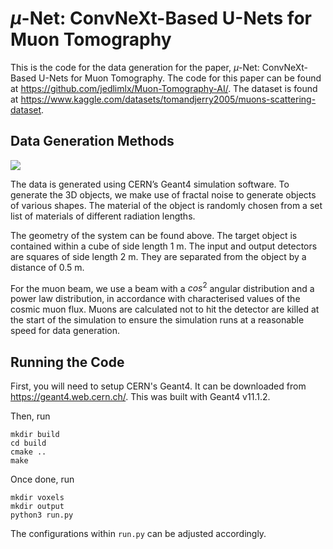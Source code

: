 # $\mu$-Net: ConvNeXt-Based U-Nets for Muon Tomography

This is the code for the data generation for the paper, $\mu$-Net: ConvNeXt-Based U-Nets for Muon Tomography. 
The code for this paper can be found at https://github.com/jedlimlx/Muon-Tomography-AI/. 
The dataset is found at https://www.kaggle.com/datasets/tomandjerry2005/muons-scattering-dataset.

## Data Generation Methods

![](https://www.googleapis.com/download/storage/v1/b/kaggle-user-content/o/inbox%2F3246529%2F8fb087cd90fadc29cbc4f5b614ebf09d%2Fgeant4_setup_v2.png?generation=1692002305568155&alt=media)

The data is generated using CERN’s Geant4 simulation software. To generate the 3D objects, we make use of fractal noise to generate objects of various shapes. The material of the object is randomly chosen from a set list of materials of different radiation lengths.

The geometry of the system can be found above. The target object is contained within a cube of side length 1 m. The input and output detectors are squares of side length 2 m. They are separated from the object by a distance of 0.5 m.

For the muon beam, we use a beam with a $cos^2$ angular distribution and a power law distribution, in
accordance with characterised values of the cosmic muon flux. Muons are calculated not to hit the
detector are killed at the start of the simulation to ensure the simulation runs at a reasonable speed for data generation.

## Running the Code

First, you will need to setup CERN's Geant4. It can be downloaded from https://geant4.web.cern.ch/. This was built with Geant4 v11.1.2.

Then, run
```
mkdir build
cd build
cmake ..
make
```

Once done, run
```
mkdir voxels
mkdir output
python3 run.py
```

The configurations within `run.py` can be adjusted accordingly.
